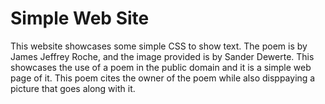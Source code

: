 # Simple Web Site
This website showcases some simple CSS to show text. The poem is by James Jeffrey Roche, and the image provided is by Sander Dewerte. 
This showcases the use of a poem in the public domain and it is a simple web page of it. This poem cites the owner of the poem while also disppaying a picture that goes along with it.
